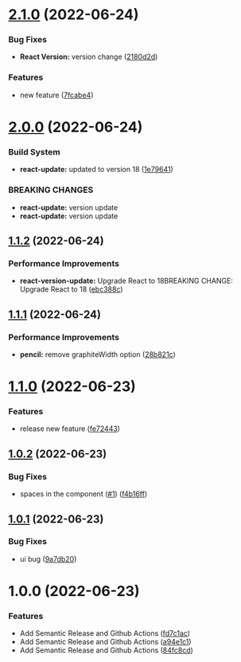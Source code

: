 # [2.1.0](https://github.com/nsargsyan996/release/compare/v2.0.0...v2.1.0) (2022-06-24)


### Bug Fixes

* **React Version:** version change ([2180d2d](https://github.com/nsargsyan996/release/commit/2180d2de8ecd1ab132a3414b2dec631a5eeafd22))


### Features

* new feature ([7fcabe4](https://github.com/nsargsyan996/release/commit/7fcabe48ec4166357b102603fafb5dce4548d190))

# [2.0.0](https://github.com/nsargsyan996/release/compare/v1.1.2...v2.0.0) (2022-06-24)


### Build System

* **react-update:** updated to version 18 ([1e79641](https://github.com/nsargsyan996/release/commit/1e79641b1c9e09f8b97031018e5163ec7856d600))


### BREAKING CHANGES

* **react-update:** version update
* **react-update:** version update

## [1.1.2](https://github.com/nsargsyan996/release/compare/v1.1.1...v1.1.2) (2022-06-24)


### Performance Improvements

* **react-version-update:** Upgrade React to 18BREAKING CHANGE: Upgrade React to 18 ([ebc388c](https://github.com/nsargsyan996/release/commit/ebc388c44b3325da580138dd9490a2eb30d5eeaf))

## [1.1.1](https://github.com/nsargsyan996/release/compare/v1.1.0...v1.1.1) (2022-06-24)


### Performance Improvements

* **pencil:** remove graphiteWidth option ([28b821c](https://github.com/nsargsyan996/release/commit/28b821c7b6f13bef34d1a6191467970934e77c04))

# [1.1.0](https://github.com/nsargsyan996/release/compare/v1.0.2...v1.1.0) (2022-06-23)


### Features

* release new feature ([fe72443](https://github.com/nsargsyan996/release/commit/fe72443db2d6109bcdb7469c9b7747c28fc4205c))

## [1.0.2](https://github.com/nsargsyan996/release/compare/v1.0.1...v1.0.2) (2022-06-23)


### Bug Fixes

* spaces in the component ([#1](https://github.com/nsargsyan996/release/issues/1)) ([f4b16ff](https://github.com/nsargsyan996/release/commit/f4b16ff2fc8d6344dbafe017b44a73c9086a0698))

## [1.0.1](https://github.com/nsargsyan996/release/compare/v1.0.0...v1.0.1) (2022-06-23)


### Bug Fixes

* ui bug ([9a7db20](https://github.com/nsargsyan996/release/commit/9a7db2039ef779d05d1e53ce519f89673268e953))

# 1.0.0 (2022-06-23)


### Features

* Add Semantic Release and Github Actions ([fd7c1ac](https://github.com/nsargsyan996/release/commit/fd7c1acf536ce5aaa6951c6a5a0576ee5505227d))
* Add Semantic Release and Github Actions ([a94e1c1](https://github.com/nsargsyan996/release/commit/a94e1c17c4164f8049691a65b2ff878a3d8f044e))
* Add Semantic Release and Github Actions ([84fc8cd](https://github.com/nsargsyan996/release/commit/84fc8cd5cf0483f76e957c2f3a87f0a8c5141afb))
